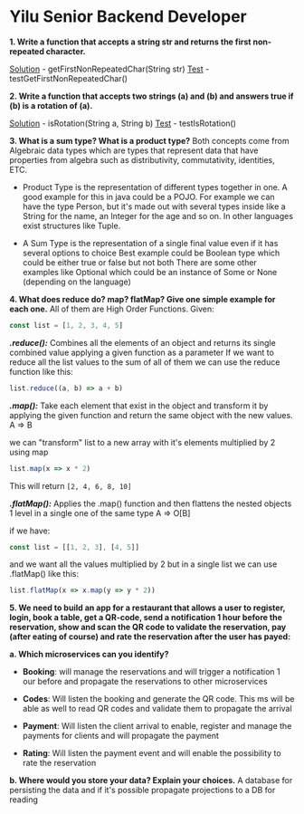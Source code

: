 # Yilu Senior Backend Developer

**1. Write a function that accepts a string str and returns the first non-repeated character.**

[Solution](https://github.com/ronn/yilu-test/blob/master/src/main/java/YiluService.java) - getFirstNonRepeatedChar(String  str)
[Test](https://github.com/ronn/yilu-test/blob/master/src/test/java/YiluTest.java) - testGetFirstNonRepeatedChar()

**2. Write a function that accepts two strings (a) and (b) and answers true if (b) is a rotation of (a).**

[Solution](https://github.com/ronn/yilu-test/blob/master/src/main/java/YiluService.java) - isRotation(String  a, String  b)
[Test](https://github.com/ronn/yilu-test/blob/master/src/test/java/YiluTest.java) - testIsRotation()

**3. What is a sum type? What is a product type?**
Both concepts come from Algebraic data types which are types that represent data that have properties from algebra such as distributivity, commutativity, identities, ETC.

- Product Type is the representation of different types together in one.
A good example for this in java could be a POJO.
For example we can have the type Person, but it's made out with several types inside like a String for the name, an Integer for the age and so on.
In other languages exist structures like Tuple.

- A Sum Type is the representation of a single final value even if it has several options to choice
Best example could be Boolean type which could be either true or false but not both
There are some other examples like Optional which could be an instance of Some or None (depending on the language)

**4. What does reduce do? map? flatMap? Give one simple example for each one.**
All of them are High Order Functions.
Given:
```javascript
const list = [1, 2, 3, 4, 5]
```

***.reduce():*** Combines all the elements of an object and returns its single combined value applying a given function as a parameter
If we want to reduce all the list values to the sum of all of them we can use the reduce function like this:

```javascript
list.reduce((a, b) => a + b)
```

***.map():*** Take each element that exist in the object and transform it by applying the given function and return the same object with the new values. A => B

we can "transform" list to a new array with it's elements multiplied by 2 using map
```javascript
list.map(x => x * 2)
```		
This will return `[2, 4, 6, 8, 10]`

***.flatMap():*** Applies the .map() function and then flattens the nested objects 1 level in a single one of the same type A => O[B]
 
if we have:
```javascript
const list = [[1, 2, 3], [4, 5]]
```
and we want all the values multiplied by 2 but in a single list we can use .flatMap() like this:
```javascript
list.flatMap(x => x.map(y => y * 2))
```

**5. We need to build an app for a restaurant that allows a user to register, login, book a table, get a QR-code, send a notification 1 hour before the reservation, show and scan the QR code to validate the reservation, pay (after eating of course) and rate the reservation after the user has payed:**

**a. Which microservices can you identify?**


- **Booking**: will manage the reservations and will trigger a notification 1 our before
	and propagate the reservations to other microservices
- **Codes**: Will listen the booking and generate the QR code. This ms will be able as well to read QR codes and validate them to propagate the arrival

- **Payment**: Will listen the client arrival to enable, register and manage the payments for clients and will propagate the payment
- **Rating**: Will listen the payment event and will enable the possibility to rate the reservation

**b. Where would you store your data? Explain your choices.**
A database for persisting the data and if it's possible propagate projections to a DB for reading